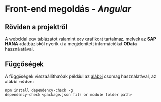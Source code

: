 # Front-end megoldás - _Angular_

## Röviden a projektről
A weboldal egy táblázatot valamint egy grafikont tartalmaz, melyek az **SAP HANA** adatbázisból nyerik ki a megjelenített információkat **OData** használatával.

## Függőségek

A függőségek visszaállíthatóak például az [alábbi](https://www.npmjs.com/package/dependency-check) csomag használatával, az alábbi módon:

```
npm install dependency-check -g
dependency-check <package.json file or module folder path>
```